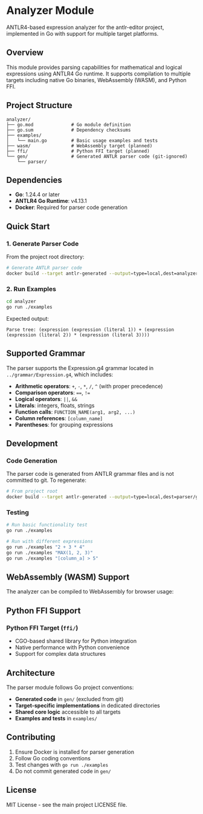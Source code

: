 # Analyzer Module

ANTLR4-based expression analyzer for the antlr-editor project, implemented in Go with support for multiple target platforms.

## Overview

This module provides parsing capabilities for mathematical and logical expressions using ANTLR4 Go runtime. It supports compilation to multiple targets including native Go binaries, WebAssembly (WASM), and Python FFI.

## Project Structure

```
analyzer/
├── go.mod              # Go module definition
├── go.sum              # Dependency checksums
├── examples/
│   └── main.go         # Basic usage examples and tests
├── wasm/               # WebAssembly target (planned)
├── ffi/                # Python FFI target (planned)
└── gen/                # Generated ANTLR parser code (git-ignored)
    └── parser/
```

## Dependencies

- **Go**: 1.24.4 or later
- **ANTLR4 Go Runtime**: v4.13.1
- **Docker**: Required for parser code generation

## Quick Start

### 1. Generate Parser Code

From the project root directory:

```bash
# Generate ANTLR parser code
docker build --target antlr-generated --output=type=local,dest=analyzer/gen/parser -f analyzer/Dockerfile .
```

### 2. Run Examples

```bash
cd analyzer
go run ./examples
```

Expected output:
```
Parse tree: (expression (expression (literal 1)) + (expression (expression (literal 2)) * (expression (literal 3))))
```

## Supported Grammar

The parser supports the Expression.g4 grammar located in `../grammar/Expression.g4`, which includes:

- **Arithmetic operators**: `+`, `-`, `*`, `/`, `^` (with proper precedence)
- **Comparison operators**: `==`, `!=`
- **Logical operators**: `||`, `&&`
- **Literals**: integers, floats, strings
- **Function calls**: `FUNCTION_NAME(arg1, arg2, ...)`
- **Column references**: `[column_name]`
- **Parentheses**: for grouping expressions

## Development

### Code Generation

The parser code is generated from ANTLR grammar files and is not committed to git. To regenerate:

```bash
# From project root
docker build --target antlr-generated --output=type=local,dest=parser/gen/parser -f parser/Dockerfile .
```

### Testing

```bash
# Run basic functionality test
go run ./examples

# Run with different expressions
go run ./examples "2 + 3 * 4"
go run ./examples "MAX(1, 2, 3)"
go run ./examples "[column_a] > 5"
```

## WebAssembly (WASM) Support

The analyzer can be compiled to WebAssembly for browser usage:


## Python FFI Support

### Python FFI Target (`ffi/`)
- CGO-based shared library for Python integration
- Native performance with Python convenience
- Support for complex data structures

## Architecture

The parser module follows Go project conventions:

- **Generated code** in `gen/` (excluded from git)
- **Target-specific implementations** in dedicated directories
- **Shared core logic** accessible to all targets
- **Examples and tests** in `examples/`

## Contributing

1. Ensure Docker is installed for parser generation
2. Follow Go coding conventions
3. Test changes with `go run ./examples`
4. Do not commit generated code in `gen/`

## License

MIT License - see the main project LICENSE file.